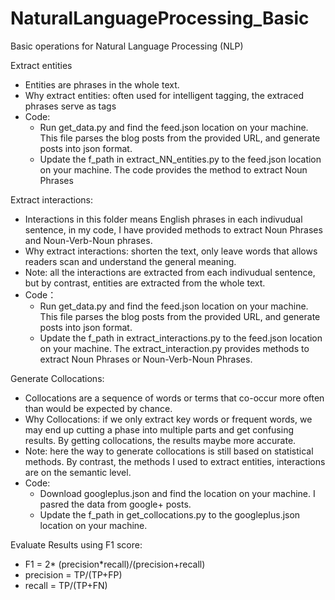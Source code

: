 # NaturalLanguageProcessing_Basic
Basic operations for Natural Language Processing (NLP)

Extract entities
* Entities are phrases in the whole text.
* Why extract entities: often used for intelligent tagging, the extraced phrases serve as tags
* Code:
  * Run get_data.py and find the feed.json location on your machine. This file parses the blog posts from the provided URL, and generate posts into json format.
  * Update the f_path in extract_NN_entities.py to the feed.json location on your machine. The code provides the method to extract Noun Phrases


Extract interactions:
* Interactions in this folder means English phrases in each indivudual sentence, in my code, I have provided methods to extract Noun Phrases and Noun-Verb-Noun phrases.
* Why extract interactions: shorten the text, only leave words that allows readers scan and understand the general meaning.
* Note: all the interactions are extracted from each indivudual sentence, but by contrast, entities are extracted from the whole text.
* Code：
  * Run get_data.py and find the feed.json location on your machine. This file parses the blog posts from the provided URL, and generate posts into json format.
  * Update the f_path in extract_interactions.py to the feed.json location on your machine. The extract_interaction.py provides methods to extract Noun Phrases or Noun-Verb-Noun Phrases.
  

Generate Collocations:
* Collocations are a sequence of words or terms that co-occur more often than would be expected by chance.
* Why Collocations: if we only extract key words or frequent words, we may end up cutting a phase into multiple parts and get confusing results. By getting collocations, the results maybe more accurate.
* Note: here the way to generate collocations is still based on statistical methods. By contrast, the methods I used to extract entities, interactions are on the semantic level.
* Code:
  * Download googleplus.json and find the location on your machine. I pasred the data from google+ posts.
  * Update the f_path in get_collocations.py to the googleplus.json location on your machine. 
  

Evaluate Results using F1 score:
* F1 = 2* (precision*recall)/(precision+recall)
* precision = TP/(TP+FP)
* recall = TP/(TP+FN)


